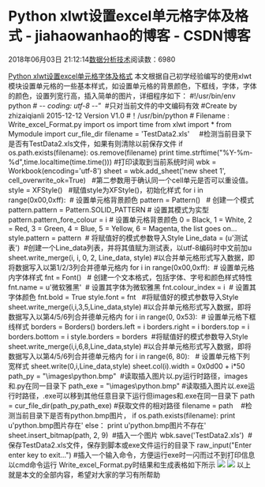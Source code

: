 
# Python xlwt设置excel单元格字体及格式 - jiahaowanhao的博客 - CSDN博客


2018年06月03日 21:12:14[数据分析技术](https://me.csdn.net/jiahaowanhao)阅读数：6980


[Python xlwt设置excel单元格字体及格式](http://cda.pinggu.org/view/25720.html)
本文根据自己初学经验编写的使用xlwt模块设置单元格的一些基本样式，如设置单元格的背景颜色，下框线，字体，字体的颜色，设置列宽行高，插入简单的图片，详细程序如下：
\#!/usr/bin/env python
\# -*- coding: utf-8 -*-”  \#只对当前文件的中文编码有效
\#Create by zhizaiqianli 2015-12-12 Version V1.0
\#！/usr/bin/python
\# Filename : Write_excel_Format.py
import os
import time
from xlwt import *
from Mymodule import cur_file_dir
filename = 'TestData2.xls'     \#检测当前目录下是否有TestData2.xls文件，如果有则清除以前保存文件
if os.path.exists(filename):
os.remove(filename)
print time.strftime("%Y-%m-%d",time.localtime(time.time())) \#打印读取到当前系统时间
wbk = Workbook(encoding='utf-8')
sheet = wbk.add_sheet('new sheet 1', cell_overwrite_ok=True)   \#第二参数用于确认同一个cell单元是否可以重设值。
style = XFStyle()   \#赋值style为XFStyle()，初始化样式
for i in range(0x00,0xff):  \# 设置单元格背景颜色
pattern = Pattern()   \# 创建一个模式
pattern.pattern = Pattern.SOLID_PATTERN \# 设置其模式为实型
pattern.pattern_fore_colour = i
\# 设置单元格背景颜色 0 = Black, 1 = White, 2 = Red, 3 = Green, 4 = Blue, 5 = Yellow, 6 = Magenta, the list goes on...
style.pattern = pattern  \# 将赋值好的模式参数导入Style
Line_data = (u'测试表')  \#创建一个Line_data列表，并将其值赋为测试表，以utf-8编码时中文前加u
sheet.write_merge(i, i, 0, 2, Line_data, style) \#以合并单元格形式写入数据，即将数据写入以第1/2/3列合并德单元格内
for i in range(0x00,0xff):  \# 设置单元格内字体样式
fnt = Font()   \# 创建一个文本格式，包括字体、字号和颜色样式特性
fnt.name = u'微软雅黑'  \# 设置其字体为微软雅黑
fnt.colour_index = i  \# 设置其字体颜色
fnt.bold = True
style.font = fnt   \#将赋值好的模式参数导入Style
sheet.write_merge(i,i,3,5,Line_data,style) \#以合并单元格形式写入数据，即将数据写入以第4/5/6列合并德单元格内
for i in range(0, 0x53):  \# 设置单元格下框线样式
borders = Borders()
borders.left = i
borders.right = i
borders.top = i
borders.bottom = i
style.borders = borders  \#将赋值好的模式参数导入Style
sheet.write_merge(i,i,6,8,Line_data,style) \#以合并单元格形式写入数据，即将数据写入以第4/5/6列合并德单元格内
for i in range(6, 80):   \# 设置单元格下列宽样式
sheet.write(0,i,Line_data,style)
sheet.col(i).width = 0x0d00 + i*50
path_py = "\\images\python.bmp"  \#读取插入图片以.py运行时路径，images和.py在同一目录下
path_exe = "\\images\python.bmp" \#读取插入图片以.exe运行时路径，.exe可以移到其他任意目录下运行但images和.exe在同一目录下
path = cur_file_dir(path_py,path_exe) \#获取文件的相对路径
filename = path    \#检测当前目录下是否有python.bmp图片，
if os.path.exists(filename):
print u'python.bmp图片存在'
else：
print u'python.bmp图片不存在'
sheet.insert_bitmap(path, 2, 9)  \#插入一个图片
wbk.save('TestData2.xls')  \#保存TestData2.xls文件，保存到脚本或exe文件运行的目录下
raw_input("Enter enter key to exit...") \#插入一个输入命令，方便运行exe时一闪而过不到打印信息
以cmd命令运行 Write_excel_Format.py时结果和生成表格如下所示
![](http://cda.pinggu.org/uploadfile/image/20180603/20180603062404_94046.png)
![](http://cda.pinggu.org/uploadfile/image/20180603/20180603062411_98499.png)
以上就是本文的全部内容，希望对大家的学习有所帮助

